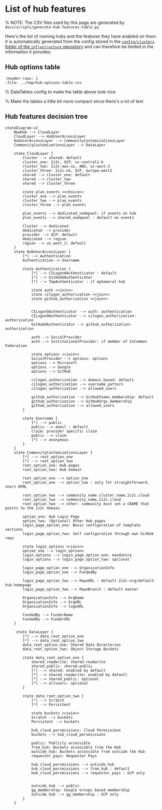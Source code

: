 # List of hub features

% NOTE: The CSV files used by this page are generated by `docs/scripts/generate-hub-features-table.py`

Here's the list of running hubs and the features they have enabled on them.
It is automatically generated from the config stored in the [`config/clusters` folder of the `infrastructure` repository](https://github.com/2i2c-org/infrastructure/tree/HEAD/config/clusters) and can therefore be limited in the information it provides.

## Hub options table

<div class="full-width hub-options-table">

```{csv-table}
:header-rows: 1
:file: ../tmp/hub-options-table.csv
```

</div>

% DataTables config to make the table above look nice
<link rel="stylesheet"
      href="https://cdn.datatables.net/1.10.24/css/jquery.dataTables.min.css">
<script type="text/javascript"
        src="https://cdn.datatables.net/1.10.24/js/jquery.dataTables.min.js"></script>

<script>
var checkbox = function (data) {
    var c = data.toString().trim()
    console.log(c)
    if (c == "<p>True</p>") {
        return '<input type="checkbox" class="editor-active" onclick="return false;" checked>';
    }
    else {
        return '<input type="checkbox" onclick="return false;" class="editor-active">';
    }
}

$(document).ready( function () {
    $('.hub-options-table table').DataTable( {
        "order": [[ 0, "template" ]],
        "pageLength": 25,
        "columns": [
            null, // domain column, nothing special configured
            {"render": checkbox}, // dedicated cluster column
            {"render": checkbox}, // dedicated nodepool column
            {"render": checkbox}, // user buckets (scratch/persistent) column
            {"render": checkbox}, // requestor pays for buckets storage column
            null, // authenticator column
            {"render": checkbox}, // user anonymisation column
            {"render": checkbox}, // allusers access column
            {"render": checkbox}, // community domain column
            {"render": checkbox}, // custom login page column
            {"render": checkbox}, // custom html pages column
            {"render": checkbox}, // gh-scoped-creds column
        ]
    });
} );
</script>

% Make the tables a little bit more compact since there's a lot of text
<style>
    table {
        font-size: .7em;
    }

    table th, table td {
        padding: 0;
    }
</style>

## Hub features decision tree

```{mermaid}
stateDiagram-v2
    NewHub --> CloudLayer
    CloudLayer --> HubUserAccessLayer
    HubUserAccessLayer --> CommunityCustomizationsLayer
    CommunityCustomizationsLayer --> DataLayer

    state CloudLayer {
        Cluster --> shared: default
        cluster_one: 2i2c, GCP, us-central1-b
        cluster_two: 2i2c-aws-us, AWS, us-west-2
        cluster_three: 2i2c-uk, GCP, europe-west2
        shared --> cluster_one: default
        shared --> cluster_two
        shared --> cluster_three

        state plan_events <<choice>>
        cluster_one --> plan_events
        cluster_two --> plan_events
        cluster_three --> plan_events

        plan_events --> dedicated_nodepool: if events on hub
        plan_events --> shared_nodepool : default no events

        Cluster --> dedicated
        dedicated --> provider
        provider --> GCP: default
        dedicated --> region
        region --> us_west_2: default
    }
    state HubUserAccessLayer {
        [*] --> Authentication
        Authentication--> Username

        state Authentication {
            [*] --> CILogonOAuthenticator : default
            [*] --> GitHubOAuthenticator
            [*] --> TmpAuthenticator : if ephemeral hub

            state auth <<join>>
            state cilogon_authorization <<join>>
            state github_authorization <<join>>


            CILogonOAuthenticator --> auth: authentication
            CILogonOAuthenticator --> cilogon_authorization: authorization
            GitHubOAuthenticator --> github_authorization: authorization

            auth --> SocialProvider
            auth --> InstitutionalProvider: if member of InCommon Federation

            state options <<join>>
            SocialProvider --> options: options
            options --> Microsoft
            options --> Google
            options --> GitHub

            cilogon_authorization --> domain_based: default
            cilogon_authorization --> username_pattern
            cilogon_authorization --> allowed_users

            github_authorization --> GitHubTeams_membership: default
            github_authorization --> GitHubOrgs_membership
            github_authorization --> allowed_users
        }

        state Username {
            [*] --> public
            public --> email : default
            claim: provider specific claim
            public --> claim
            [*] --> anonymous
        }
    }
    state CommunityCustomizationsLayer {
        [*] --> root_option_one
        [*] --> root_option_two
        root_option_one: Hub pages
        root_option_two: Hub domain

        root_option_one --> option_one
        root_option_one --> option_two : only for straightforward, short HTML

        root_option_two --> community_name.cluster_name.2i2c.cloud
        root_option_two --> community_name.2i2c.cloud
        root_option_two --> other: community must set a CNAME that points to the 2i2c domain

        option_one: Hub Login Page
        option_two: (Optional) Other Hub pages
        login_page_option_one: Basic configuration of template sections
        login_page_option_two: Self configuration through own GitHub repo

        state login_options <<join>>
        option_one --> login_options
        login_options --> login_page_option_one: mandatory
        login_options --> login_page_option_two: optional

        login_page_option_one --> OrganizationInfo
        login_page_option_one --> FundedBy

        login_page_option_two --> RepoURL : default 2i2c-org/default-hub-homepage
        login_page_option_two --> RepoBranch : default master

        OrganizationInfo --> OrgName
        OrganizationInfo --> OrgURL
        OrganizationInfo --> logoURL

        FundedBy --> FunderName
        FundedBy --> FunderURL
    }

     state DataLayer {
        [*] --> data_root_option_one
        [*] --> data_root_option_two
        data_root_option_one: Shared Data Directories
        data_root_option_two: Object Storage Buckets

        state data_root_option_one {
            shared_readwrite: shared-readwrite
            shared_public: shared-public
            [*] --> shared: enabled by default
            [*] --> shared_readwrite: enabled by default
            [*] --> shared_public: optional
            [*] --> allusers: optional
        }

        state data_root_option_two {
            [*] --> Scratch
            [*] --> Persistent

            state buckets <<join>>
            Scratch --> buckets
            Persistent --> buckets

            hub_cloud_persmissions: Cloud Permissions
            buckets --> hub_cloud_persmissions

            public: Publicly accessible
            from_hub: Buckets accessible from the Hub
            outside_hub: Buckets accessible from outside the Hub
            requestor_pays: Requestor Pays

            hub_cloud_persmissions --> outside_hub
            hub_cloud_persmissions --> from_hub : default
            hub_cloud_persmissions --> requestor_pays : GCP only


            outside_hub --> public
            gg_membership: Google Groups based membership
            outside_hub --> gg_membership : GCP only
        }
    }

```